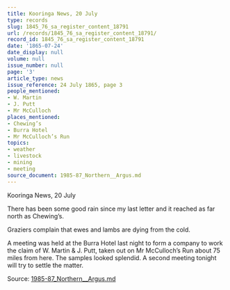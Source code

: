 ```yaml
---
title: Kooringa News, 20 July
type: records
slug: 1845_76_sa_register_content_18791
url: /records/1845_76_sa_register_content_18791/
record_id: 1845_76_sa_register_content_18791
date: '1865-07-24'
date_display: null
volume: null
issue_number: null
page: '3'
article_type: news
issue_reference: 24 July 1865, page 3
people_mentioned:
- W. Martin
- J. Putt
- Mr McCulloch
places_mentioned:
- Chewing’s
- Burra Hotel
- Mr McCulloch’s Run
topics:
- weather
- livestock
- mining
- meeting
source_document: 1985-87_Northern__Argus.md
---
```


Kooringa News, 20 July

There has been some good rain since my last letter and it reached as far north as Chewing’s.

Graziers complain that ewes and lambs are dying from the cold.

A meeting was held at the Burra Hotel last night to form a company to work the claim of W. Martin & J. Putt, taken out on Mr McCulloch’s Run about 75 miles from here.  The samples looked splendid.  A second meeting tonight will try to settle the matter.

Source: [1985-87_Northern__Argus.md](/downloads/markdown/1985-87_Northern__Argus.md)
